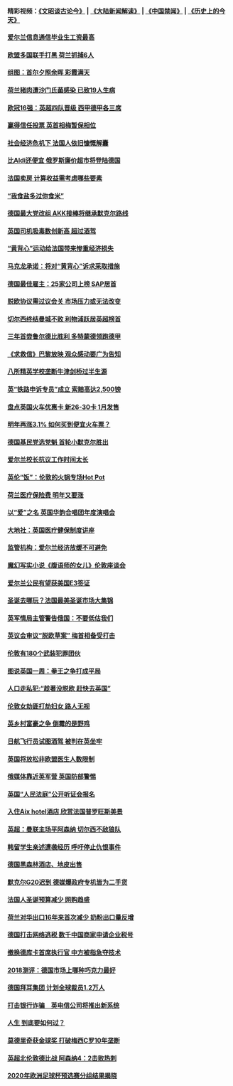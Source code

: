 #### 精彩视频：[《文昭谈古论今》](https://github.com/gfw-breaker/wenzhao/blob/master/README.md?t=12131831) | [《大陆新闻解读》](https://github.com/gfw-breaker/ntdtv-comedy/blob/master/README.md?t=12131831) | [《中国禁闻》](https://github.com/gfw-breaker/ntdtv-news/blob/master/README.md?t=12131831) | [《历史上的今天》](https://github.com/gfw-breaker/today-in-history/blob/master/README.md?t=12131831) 

#### [爱尔兰信息通信毕业生工资最高](../pages/nsc974/n10908531.md?t=12131831) 

#### [欧盟多国联手打黑 荷兰抓捕6人](../pages/nsc974/n10908389.md?t=12131831) 

#### [组图：首尔夕照余晖 彩霞满天](../pages/nsc974/n10908293.md?t=12131831) 

#### [荷兰猪肉遭沙门氏菌感染 已致19人生病](../pages/nsc974/n10908299.md?t=12131831) 

#### [欧冠16强：英超四队晋级 西甲德甲各三席](../pages/nsc974/n10907296.md?t=12131831) 

#### [赢得信任投票 英首相梅暂保相位](../pages/nsc974/n10907229.md?t=12131831) 

#### [社会经济危机下 法国人依旧慷慨解囊](../pages/nsc974/n10906090.md?t=12131831) 

#### [比Aldi还便宜 俄罗斯廉价超市将登陆德国](../pages/nsc974/n10905994.md?t=12131831) 

#### [法国卖房 计算收益需考虑哪些要素](../pages/nsc974/n10906125.md?t=12131831) 

#### [“我食盐多过你食米”](../pages/nsc974/n10905976.md?t=12131831) 

#### [德国最大党改组 AKK接棒将继承默克尔路线](../pages/nsc974/n10904680.md?t=12131831) 

#### [英国司机吸毒数创新高 超过酒驾](../pages/nsc974/n10904490.md?t=12131831) 

#### [“黄背心”运动给法国带来惨重经济损失](../pages/nsc974/n10904100.md?t=12131831) 

#### [马克龙承诺：将对“黄背心”诉求采取措施](../pages/nsc974/n10904057.md?t=12131831) 

#### [德国最佳雇主：25家公司上榜 SAP居首](../pages/nsc974/n10903789.md?t=12131831) 

#### [脱欧协议需过议会关 市场压力或无法改变](../pages/nsc974/n10901979.md?t=12131831) 

#### [切尔西终结曼城不败 利物浦跃居英超榜首](../pages/nsc974/n10900582.md?t=12131831) 

#### [三年首尝鲁尔德比胜利 多特蒙德领跑德甲](../pages/nsc974/n10900592.md?t=12131831) 

#### [《求救信》巴黎放映 观众感动要广为告知](../pages/nsc974/n10900019.md?t=12131831) 

#### [八所精英学校垄断牛津剑桥过半生源](../pages/nsc974/n10899861.md?t=12131831) 

#### [英“铁路申诉专员”成立 索赔高达2,500镑](../pages/nsc974/n10899001.md?t=12131831) 

#### [盘点英国火车优惠卡 新26-30卡 1月发售](../pages/nsc974/n10898992.md?t=12131831) 

#### [明年再涨3.1%   如何买到便宜火车票？](../pages/nsc974/n10898985.md?t=12131831) 

#### [德国基民党选党魁 首轮小默克尔胜出](../pages/nsc974/n10897678.md?t=12131831) 

#### [爱尔兰校长抗议工作时间太长](../pages/nsc974/n10897164.md?t=12131831) 

#### [英伦“饭”：伦敦的火锅专场Hot Pot](../pages/nsc974/n10897146.md?t=12131831) 

#### [荷兰医疗保险费 明年又要涨](../pages/nsc974/n10897113.md?t=12131831) 

#### [以“爱”之名 英国华韵合唱团年度演唱会](../pages/nsc974/n10897132.md?t=12131831) 

#### [大地社：英国医疗健保制度讲座](../pages/nsc974/n10897109.md?t=12131831) 

#### [监管机构：爱尔兰经济放缓不可避免](../pages/nsc974/n10897047.md?t=12131831) 

#### [魔幻写实小说《腹语师的女儿》伦敦座谈会](../pages/nsc974/n10897070.md?t=12131831) 

#### [爱尔兰公民有望获美国E3签证](../pages/nsc974/n10896956.md?t=12131831) 

#### [圣诞去哪玩？法国最美圣诞市场大集锦](../pages/nsc974/n10895365.md?t=12131831) 

#### [英军情局主管警告俄国：不要低估我们](../pages/nsc974/n10895238.md?t=12131831) 

#### [英议会审议“脱欧草案” 梅首相备受打击](../pages/nsc974/n10895260.md?t=12131831) 

#### [伦敦有180个武装犯罪团伙](../pages/nsc974/n10895487.md?t=12131831) 

#### [图说英国一周：拳王之争打成平局](../pages/nsc974/n10895330.md?t=12131831) 

#### [人口走私犯:“趁著没脱欧 赶快去英国”](../pages/nsc974/n10895316.md?t=12131831) 

#### [伦敦女劫匪打劫妇女 路人无视](../pages/nsc974/n10895309.md?t=12131831) 

#### [英乡村富豪之争  倒霉的是野鸡](../pages/nsc974/n10895305.md?t=12131831) 

#### [日航飞行员试图酒驾  被判在英坐牢](../pages/nsc974/n10895291.md?t=12131831) 

#### [英国将放松非欧盟医生人数限制](../pages/nsc974/n10895286.md?t=12131831) 

#### [俄媒体靠近英军营 英国防部警惕](../pages/nsc974/n10895265.md?t=12131831) 

#### [英国“人民法庭”公开听证会报名](../pages/nsc974/n10895219.md?t=12131831) 

#### [入住Aix hotel酒店 欣赏法国普罗旺斯美景](../pages/nsc974/n10894800.md?t=12131831) 

#### [英超：曼联主场平阿森纳 切尔西不敌狼队](../pages/nsc974/n10893786.md?t=12131831) 

#### [韩留学生亲述遭袭经历 呼吁停止仇恨事件](../pages/nsc974/n10893538.md?t=12131831) 

#### [德国黑森林酒店、地皮出售](../pages/nsc974/n10893286.md?t=12131831) 

#### [默克尔G20迟到 德媒爆政府专机皆为二手货](../pages/nsc974/n10892503.md?t=12131831) 

#### [法国人圣诞预算减少 网购趋盛](../pages/nsc974/n10892541.md?t=12131831) 

#### [荷兰对华出口16年来首次减少 奶粉出口量反增](../pages/nsc974/n10892601.md?t=12131831) 

#### [德国打击网络逃税 数千中国商家申请企业税号](../pages/nsc974/n10892430.md?t=12131831) 

#### [撤换德库卡首席执行官 中方被指急夺技术](../pages/nsc974/n10891177.md?t=12131831) 

#### [2018测评：德国市场上哪种巧克力最好](../pages/nsc974/n10891102.md?t=12131831) 

#### [德国拜耳集团 计划全球裁员1.2万人](../pages/nsc974/n10891082.md?t=12131831) 

#### [打击银行诈骗　英电信公司将推出新系统](../pages/nsc974/n10890987.md?t=12131831) 

#### [人生 到底要如何过？](../pages/nsc974/n10890980.md?t=12131831) 

#### [莫德里奇获金球奖 打破梅西C罗10年垄断](../pages/nsc974/n10890252.md?t=12131831) 

#### [英超北伦敦德比战 阿森纳4：2击败热刺](../pages/nsc974/n10887322.md?t=12131831) 

#### [2020年欧洲足球杯预选赛分组结果揭晓](../pages/nsc974/n10887348.md?t=12131831) 

